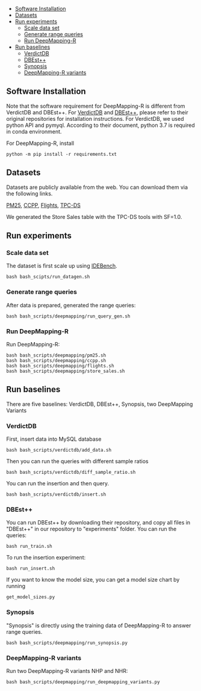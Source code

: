 - [Software Installation](#software-installation)
- [Datasets](#datasets)
- [Run experiments](#run-experiments)
  - [Scale data set](#scale-data-set)
  - [Generate range queries](#generate-range-queries)
  - [Run DeepMapping-R](#run-deepmapping-r)
- [Run baselines](#run-baselines)
  - [VerdictDB](#verdictdb)
  - [DBEst++](#dbest)
  - [Synopsis](#synopsis)
  - [DeepMapping-R variants](#deepmapping-r-variants)
  
  
## Software Installation
Note that the software requirement for DeepMapping-R is different from VerdictDB and DBEst++. For [VerdictDB](https://docs.verdictdb.org/documentation/quickstart/quickstart/) and [DBEst++](https://github.com/qingzma/DBEst_MDN), please refer to their original repositories for installation instructions.
For VerdictDB, we used python API and pymyql. According to their document, python 3.7 is required in conda environment.

For DeepMapping-R, install 
```
python -m pip install -r requirements.txt
```

## Datasets
Datasets are publicly available from the web. You can download them via the following links.

[PM25](https://archive.ics.uci.edu/dataset/381/beijing+pm2+5+data), [CCPP](https://archive.ics.uci.edu/dataset/294/combined+cycle+power+plant), [Flights](https://www.kaggle.com/datasets/usdot/flight-delays), [TPC-DS](https://www.tpc.org/tpcds/)

We generated the Store Sales table with the TPC-DS tools with SF=1.0.

## Run experiments
### Scale data set 
The dataset is first scale up using [IDEBench](https://github.com/IDEBench/IDEBench-public).

```
bash bash_scipts/run_datagen.sh
```

### Generate range queries
After data is prepared, generated the range queries:
```
bash bash_scripts/deepmapping/run_query_gen.sh
```

### Run DeepMapping-R
Run DeepMapping-R:
```
bash bash_scripts/deepmapping/pm25.sh
bash bash_scripts/deepmapping/ccpp.sh
bash bash_scripts/deepmapping/flights.sh
bash bash_scripts/deepmapping/store_sales.sh
```

## Run baselines
There are five baselines: VerdictDB, DBEst++, Synopsis, two DeepMapping Variants

### VerdictDB
First, insert data into MySQL database 
```
bash bash_scripts/verdictdb/add_data.sh
```
Then you can run the queries with different sample ratios
```
bash bash_scripts/verdictdb/diff_sample_ratio.sh
```
You can run the insertion and then query.
```
bash bash_scripts/verdictdb/insert.sh
```

### DBEst++
You can run DBEst++ by downloading their repository, and copy all files in "DBEst++" in our repository to "experiments" folder. You can run the queries:
```
bash run_train.sh
```
To run the insertion experiment:
```
bash run_insert.sh
```
If you want to know the model size, you can get a model size chart by running
```
get_model_sizes.py
```

### Synopsis
"Synopsis" is directly using the training data of DeepMapping-R to answer range queries.
```
bash bash_scripts/deepmapping/run_synopsis.py
```

### DeepMapping-R variants
Run two DeepMapping-R variants NHP and NHR:
```
bash bash_scripts/deepmapping/run_deepmapping_variants.py
```


